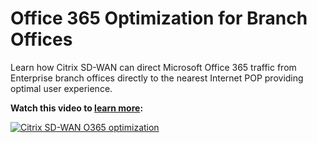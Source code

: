 ﻿---
layout: doc
h3InToc: true
contributedBy: Matt Brooks
specialThanksTo: Ravisankar Pegada
description: Learn how Citrix SD-WAN implements Microsoft Connectivity Principles to support Office 365 Optimization for Branch Offices.
---
# Office 365 Optimization for Branch Offices

Learn how Citrix SD-WAN can direct Microsoft Office 365 traffic from Enterprise branch offices directly to the nearest Internet POP providing optimal user experience.

**Watch this video to [learn more](https://youtu.be/DIxVnMM8AOw):**

[![Citrix SD-WAN O365 optimization](/en-us/tech-zone/learn/media/shared_video-placeholder.png)](https://youtu.be/DIxVnMM8AOw)
